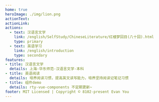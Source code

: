 ```yaml
---
home: true
heroImage: ./img/lion.png
actionText: 
actionLink: 
actions:
  - text: 汉语言文学
    link: /english/SelfStudy/ChineseLiterature/红楼梦回目(八十回).html
    type: primary
  - text: 英语学习
    link: /english/introduction
    type: secondary
features:
- title: 汉语言文学
  details: 上海-华东师范-汉语言文学-本科
- title: 英语阅读
  details: 培养阅读习惯，提高英文读写能力，培养坚持阅读记笔记习惯
- title: 组件demo
  details: rty-vue-components 不定期更新~
footer: MIT Licensed | Copyright © 8102-present Evan You
---
```

<!-- <src-rtyMusicList></src-rtyMusicList>
<src-nintendoPoint></src-nintendoPoint> -->
